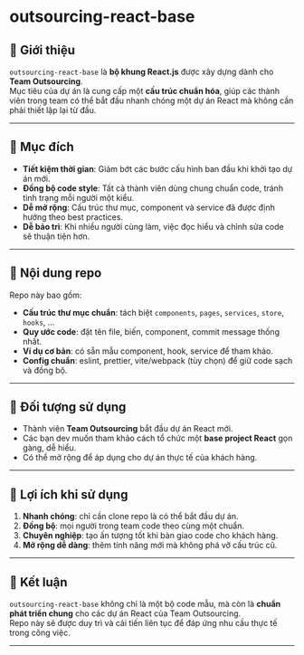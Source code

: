 # outsourcing-react-base

## 📖 Giới thiệu
`outsourcing-react-base` là **bộ khung React.js** được xây dựng dành cho **Team Outsourcing**.  
Mục tiêu của dự án là cung cấp một **cấu trúc chuẩn hóa**, giúp các thành viên trong team có thể bắt đầu nhanh chóng một dự án React mà không cần phải thiết lập lại từ đầu.

---

## 🎯 Mục đích
- **Tiết kiệm thời gian**: Giảm bớt các bước cấu hình ban đầu khi khởi tạo dự án mới.  
- **Đồng bộ code style**: Tất cả thành viên dùng chung chuẩn code, tránh tình trạng mỗi người một kiểu.  
- **Dễ mở rộng**: Cấu trúc thư mục, component và service đã được định hướng theo best practices.  
- **Dễ bảo trì**: Khi nhiều người cùng làm, việc đọc hiểu và chỉnh sửa code sẽ thuận tiện hơn.  

---

## 📂 Nội dung repo
Repo này bao gồm:
- **Cấu trúc thư mục chuẩn**: tách biệt `components`, `pages`, `services`, `store`, `hooks`, ...  
- **Quy ước code**: đặt tên file, biến, component, commit message thống nhất.  
- **Ví dụ cơ bản**: có sẵn mẫu component, hook, service để tham khảo.  
- **Config chuẩn**: eslint, prettier, vite/webpack (tùy chọn) để giữ code sạch và đồng bộ.  

---

## 👥 Đối tượng sử dụng
- Thành viên **Team Outsourcing** bắt đầu dự án React mới.  
- Các bạn dev muốn tham khảo cách tổ chức một **base project React** gọn gàng, dễ hiểu.  
- Có thể mở rộng để áp dụng cho dự án thực tế của khách hàng.  

---

## 🚀 Lợi ích khi sử dụng
1. **Nhanh chóng**: chỉ cần clone repo là có thể bắt đầu dự án.  
2. **Đồng bộ**: mọi người trong team code theo cùng một chuẩn.  
3. **Chuyên nghiệp**: tạo ấn tượng tốt khi bàn giao code cho khách hàng.  
4. **Mở rộng dễ dàng**: thêm tính năng mới mà không phá vỡ cấu trúc cũ.  

---

## 📌 Kết luận
`outsourcing-react-base` không chỉ là một bộ code mẫu, mà còn là **chuẩn phát triển chung** cho các dự án React của Team Outsourcing.  
Repo này sẽ được duy trì và cải tiến liên tục để đáp ứng nhu cầu thực tế trong công việc.

---